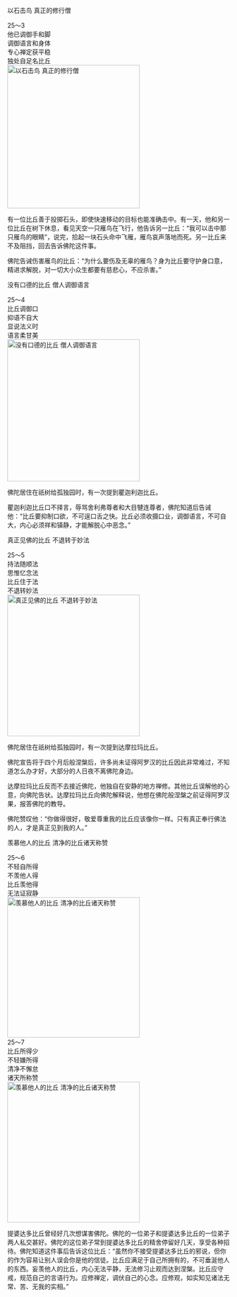 以石击鸟 真正的修行僧

<div class="e2">
<div>
25～3<br>
 他已调御手和脚<br>
 调御语言和身体<br>
 专心禅定获平稳<br>
 独处自足名比丘
</div>
<img src="images/fjj-91-1.jpg" width="300" height="324" alt="以石击鸟 真正的修行僧"/>
</div>

有一位比丘善于投掷石头，即使快速移动的目标也能准确击中。有一天，他和另一位比丘在树下休息，看见天空一只雁鸟在飞行，他告诉另一比丘：“我可以击中那只雁鸟的眼睛”，说完，拾起一块石头命中飞雁，雁鸟哀声落地而死。另一比丘来不及阻挡，回去告诉佛陀这件事。

佛陀告诫伤害雁鸟的比丘：“为什么要伤及无辜的雁鸟？身为比丘要守护身口意，精进求解脱，对一切大小众生都要有慈悲心，不应杀害。”

没有口德的比丘 僧人调御语言

<div class="e2">
<div>
25～4<br>
 比丘调御口<br>
 抑语不自大<br>
 显说法义时<br>
 语言柔甘美
</div>
<img src="images/fjj-91-2.jpg" width="300" height="321" alt="没有口德的比丘 僧人调御语言"/>
</div>

佛陀居住在祇树给孤独园时，有一次提到瞿迦利迦比丘。

瞿迦利迦比丘口不择言，辱骂舍利弗尊者和大目犍连尊者，佛陀知道后告诫他：“比丘要抑制口欲，不可逞口舌之快。比丘必须收摄口业，调御语言，不可自大，内心必须祥和镇静，才能解脱心中恶念。”

真正见佛的比丘 不退转于妙法

<div class="e2">
<div>
25～5<br>
 持法随顺法<br>
 思惟忆念法<br>
 比丘住于法<br>
 不退转妙法
</div>
<img src="images/fjj-91-3.jpg" width="300" height="320" alt="真正见佛的比丘 不退转于妙法"/>
</div>

佛陀居住在祇树给孤独园时，有一次提到达摩拉玛比丘。

佛陀宣告将于四个月后般涅槃后，许多尚未证得阿罗汉的比丘因此非常难过，不知道怎么办才好，大部分的人日夜不离佛陀身边。

达摩拉玛比丘反而不去接近佛陀，他独自在安静的地方禅修。其他比丘误解他的心意，向佛陀告状。达摩拉玛比丘向佛陀解释说，他想在佛陀般涅槃之前证得阿罗汉果，报答佛陀的教导。

佛陀赞叹他：“你做得很好，敬爱尊重我的比丘应该像你一样。只有真正奉行佛法的人，才是真正见到我的人。”

羡慕他人的比丘 清净的比丘诸天称赞

<div class="e2">
<div>
25～6<br>
 不轻自所得<br>
 不羡他人得<br>
 比丘羡他得<br>
 无法证寂静
</div>
<img src="images/fjj-91-4.jpg" width="300" height="317" alt="羡慕他人的比丘 清净的比丘诸天称赞"/>
</div>

<div class="e2">
<div>
25～7<br>
 比丘所得少<br>
 不轻嫌所得<br>
 清净不懈怠<br>
 诸天所称赞
</div>
<img src="images/fjj-91-5.jpg" width="300" height="318" alt="羡慕他人的比丘 清净的比丘诸天称赞"/>
</div>

提婆达多比丘曾经好几次想谋害佛陀。佛陀的一位弟子和提婆达多比丘的一位弟子两人私交甚好。佛陀的这位弟子常到提婆达多比丘的精舍停留好几天，享受各种招待。佛陀知道这件事后告诉这位比丘：“虽然你不接受提婆达多比丘的邪说，但你的作为容易让别人误会你是他的信徒。比丘应满足于自己所拥有的，不可垂涎他人的东西。妄羡他人的比丘，内心无法平静，无法修习止观而达到涅槃。比丘应守戒，规范自己的言语行为。应修禅定，调伏自己的心念。应修观，如实知见诸法无常、苦、无我的实相。”
